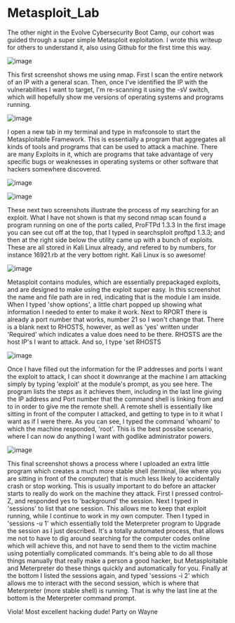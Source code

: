 # Metasploit_Lab
The other night in the Evolve Cybersecurity Boot Camp, our cohort was guided through a super simple Metasploit
exploitation.  I wrote this writeup for others to understand it, also using Github for the first time this way.

![image](https://user-images.githubusercontent.com/83624183/117094337-cb854680-ad20-11eb-88ea-a0049748dffa.png)


This first screenshot shows me using nmap. First I scan the entire network of an IP with a general scan. 
Then, once I've identified the IP with the vulnerabilities I want to target, I'm re-scanning it using the
-sV switch, which will hopefully show me versions of operating systems and programs running.

![image](https://user-images.githubusercontent.com/83624183/116955136-ed15fd80-ac4e-11eb-8b29-c9bb34135356.png)

I open a new tab in my terminal and type in msfconsole to start the Metasploitable Framework. This is essentially
a program that aggregates all kinds of tools and programs that can be used to attack a machine. There are many
Exploits in it, which are programs that take advantage of very specific bugs or weaknesses in operating systems
or other software that hackers somewhere discovered. 

![image](https://user-images.githubusercontent.com/83624183/116955333-7decd900-ac4f-11eb-8d45-7cdf2eca66da.png)

![image](https://user-images.githubusercontent.com/83624183/116955380-a07ef200-ac4f-11eb-9bfc-73ba55cbd596.png)

These next two screenshots illustrate the process of my searching for an exploit. What I have not shown is that
my second nmap scan found a program running on one of the ports called, ProFTPd 1.3.3 
In the first image you can see cut off at the top, that I typed in searchsploit proftpd 1.3.3; and then at the
right side below the utility came up with a bunch of exploits. These are all stored in Kali Linux already, and
refered to by numbers, for instance 16921.rb at the very bottom right. Kali Linux is so awesome!

![image](https://user-images.githubusercontent.com/83624183/117094371-e061da00-ad20-11eb-8216-f96a454bdc7f.png)


Metasploit contains modules, which are essentially prepackaged exploits, and are designed to make using
the exploit super easy. In this screenshot the name and file path are in red, indicating that is the 
module I am inside. When I typed 'show options', a little chart popped up showing what information I needed
to enter to make it work. Next to RPORT there is already a port number that works, number 21 so I won't change
that. There is a blank next to RHOSTS, however, as well as 'yes' written under 'Required' which indicates a 
value does need to be there. RHOSTS are the host IP's I want to attack. And so, I type 'set RHOSTS <Target IP>

![image](https://user-images.githubusercontent.com/83624183/117094391-eeaff600-ad20-11eb-9e63-1f74fcbf7cc1.png)


Once I have filled out the information for the IP addresses and ports I want the exploit to attack, I can shoot 
it downrange at the machine I am attacking simply by typing 'exploit' at the module's prompt, as you see here.
The program lists the steps as it achieves them, including in the last line giving the IP address and Port number
that the command shell is linking from and to in order to give me the remote shell. A remote shell is essentially
like sitting in front of the computer I attacked, and getting to type in to it what I want as if I were there.
As you can see, I typed the command 'whoami' to which the machine responded, 'root'. This is the best possibe
scenario, where I can now do anything I want with godlike administrator powers.

![image](https://user-images.githubusercontent.com/83624183/117094106-1c486f80-ad20-11eb-8016-e6ce50a4cbaa.png)

This final screenshot shows a process where I uploaded an extra little program
which creates a much more stable shell (terminal, like where you are sitting in
front of the computer) that is much less likely to accidentally crash or stop 
working. This is usually important to do before an attacker starts to really do
work on the machine they attack. 
First I pressed control-Z, and responded yes to 'background' the session. Next
I typed in 'sessions' to list that one session. This allows me to keep that
exploit running, while I continue to work in my own computer. 
Then I typed in 'sessions -u 1' which essentially told the Meterpreter 
program to Upgrade the session as I just described. It's a totally automated
process, that allows me not to have to dig around searching for the computer
codes online which will achieve this, and not have to send them to the victim
machine using potentially complicated commands. It's being able to do all those
things manually that really make a person a good hacker, but Metasploitable and 
Meterpreter do these things quickly and automatically for you.
Finally at the bottom I listed the sessions again, and typed 'sessions -i 2' which
allows me to interact with the second session, which is where that Meterpreter
(more stable shell) is running. That is why the last line at the bottom is the
Meterpreter command prompt.

Viola! Most excellent hacking dude! Party on Wayne






